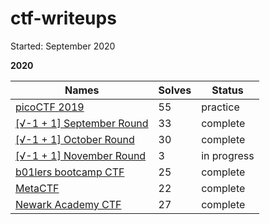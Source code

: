 # ctf-writeups

Started: September 2020

**2020**

| Names                   | Solves | Status |
|-------------------------|--------|--------|
| [picoCTF 2019](2019_picoCTF/)| 55 | practice |
| [[√-1 + 1] September Round](ImaginaryCTF/septRound/) | 33 | complete |
| [[√-1 + 1] October Round](ImaginaryCTF/octRound/) | 30 | complete |
| [[√-1 + 1] November Round](ImaginaryCTF/octRound/) | 3 | in progress |
| [b01lers bootcamp CTF](2020_b01lersCTF/) | 25 | complete |
| [MetaCTF](2020_metaCTF/) | 22 | complete |
| [Newark Academy CTF](2020_NACTF/) | 27 | complete | 


